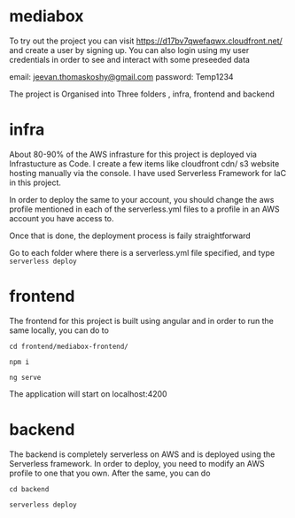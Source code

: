 # mediabox


To try out the project you can visit https://d17bv7qwefaqwx.cloudfront.net/ and create a user by signing up.
You can also login using my user credentials in order to see and interact with some preseeded data

email: jeevan.thomaskoshy@gmail.com
password: Temp1234

The project is Organised into Three folders , infra, frontend and backend

# infra
About 80-90% of the AWS infrasture for this project is deployed via Infrastucture as Code. I create a few items like cloudfront cdn/ s3 website hosting manually via the console. I have used Serverless Framework for IaC in this project. 

In order to deploy the same to your account, you should change the aws profile mentioned in each of the serverless.yml files to a profile in an AWS account you have access to. 

Once that is done, the deployment process is faily straightforward

Go to each folder where there is a serverless.yml file specified, and type ```serverless deploy```


# frontend

The frontend for this project is built using angular and in order to run the same locally, you can do to 

```cd frontend/mediabox-frontend/```

```npm i```

```ng serve```

The application will start on localhost:4200


# backend

The backend is completely serverless on AWS and is deployed using the Serverless framework. In order to deploy, you need to modify an AWS profile to one that you own. After the same, you can do 

```cd backend```

```serverless deploy```




